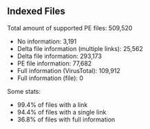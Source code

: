 ## Indexed Files

<!--FileStats-->
Total amount of supported PE files: 509,520

* No information: 3,191
* Delta file information (multiple links): 25,562
* Delta file information: 293,173
* PE file information: 77,682
* Full information (VirusTotal): 109,912
* Full information (file): 0

Some stats:

* 99.4% of files with a link
* 94.4% of files with a single link
* 36.8% of files with full information
<!--/FileStats-->
